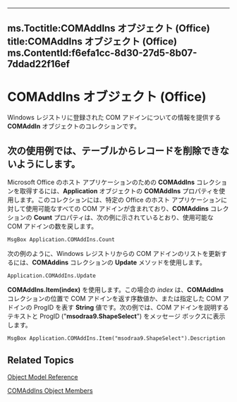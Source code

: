 

---
ms.Toctitle:COMAddIns オブジェクト (Office)
title:COMAddIns オブジェクト (Office)
ms.ContentId:f6efa1cc-8d30-27d5-8b07-7ddad22f16ef
---
# COMAddIns オブジェクト (Office)




Windows レジストリに登録された COM アドインについての情報を提供する **COMAddIn** オブジェクトのコレクションです。

## 次の使用例では、テーブルからレコードを削除できないようにします。
Microsoft Office のホスト アプリケーションのための **COMAddIns** コレクションを取得するには、**Application** オブジェクトの **COMAddIns** プロパティを使用します。このコレクションには、特定の Office のホスト アプリケーションに対して使用可能なすべての COM アドインが含まれており、**COMAddins** コレクションの **Count** プロパティは、次の例に示されているとおり、使用可能な COM アドインの数を戻します。

```sourcecode
MsgBox Application.COMAddIns.Count
```




次の例のように、Windows レジストリからの COM アドインのリストを更新するには、**COMAddins** コレクションの **Update** メソッドを使用します。

```sourcecode
Application.COMAddIns.Update
```




**COMAddIns.Item(index)** を使用します。この場合の *index* は、**COMAddIns** コレクションの位置で COM アドインを返す序数値か、または指定した COM アドインの ProgID を表す **String** 値です。次の例では、COM アドインを説明するテキストと ProgID ("**msodraa9.ShapeSelect**") をメッセージ ボックスに表示します。

```sourcecode
MsgBox Application.COMAddIns.Item("msodraa9.ShapeSelect").Description
```




## Related Topics

[Object Model Reference](499c789a-aba2-0fad-649a-0ea964cd3b5e.md)

[COMAddIns Object Members](0fc908fa-0846-07ca-d2a2-4c87525ae719.md)




